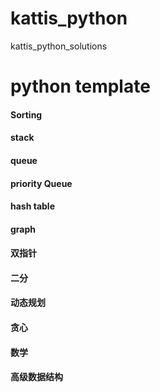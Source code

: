 # kattis_python
kattis_python_solutions
# python template
#### Sorting
#### stack
#### queue
#### priority Queue
#### hash table
#### graph

#### 双指针

#### 二分

#### 动态规划

#### 贪心

#### 数学

#### 高级数据结构